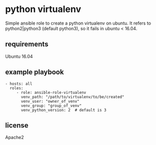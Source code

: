 python virtualenv
=========
Simple ansible role to create a python virtualenv on ubuntu.
It refers to python2|python3 (default python3), so it fails in ubuntu < 16.04.


requirements
------------

Ubuntu 16.04



example playbook
----------------

    - hosts: all
      roles:
         - role: ansible-role-virtualenv
           venv_path: "/path/to/virtualenv/to/be/created"
           venv_user: "owner_of_venv"
           venv_group: "group_of_venv"
           venv_python_version: 2  # default is 3

license
-------

Apache2


